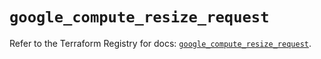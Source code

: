 # `google_compute_resize_request`

Refer to the Terraform Registry for docs: [`google_compute_resize_request`](https://registry.terraform.io/providers/hashicorp/google/6.29.0/docs/resources/compute_resize_request).
